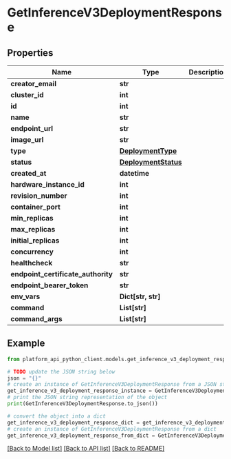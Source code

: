 # GetInferenceV3DeploymentResponse


## Properties

Name | Type | Description | Notes
------------ | ------------- | ------------- | -------------
**creator_email** | **str** |  | 
**cluster_id** | **int** |  | 
**id** | **int** |  | 
**name** | **str** |  | 
**endpoint_url** | **str** |  | 
**image_url** | **str** |  | [optional] 
**type** | [**DeploymentType**](DeploymentType.md) |  | 
**status** | [**DeploymentStatus**](DeploymentStatus.md) |  | 
**created_at** | **datetime** |  | 
**hardware_instance_id** | **int** |  | 
**revision_number** | **int** |  | 
**container_port** | **int** |  | 
**min_replicas** | **int** |  | 
**max_replicas** | **int** |  | 
**initial_replicas** | **int** |  | [optional] 
**concurrency** | **int** |  | [optional] 
**healthcheck** | **str** |  | [optional] 
**endpoint_certificate_authority** | **str** |  | [optional] 
**endpoint_bearer_token** | **str** |  | [optional] 
**env_vars** | **Dict[str, str]** |  | [optional] 
**command** | **List[str]** |  | [optional] 
**command_args** | **List[str]** |  | [optional] 

## Example

```python
from platform_api_python_client.models.get_inference_v3_deployment_response import GetInferenceV3DeploymentResponse

# TODO update the JSON string below
json = "{}"
# create an instance of GetInferenceV3DeploymentResponse from a JSON string
get_inference_v3_deployment_response_instance = GetInferenceV3DeploymentResponse.from_json(json)
# print the JSON string representation of the object
print(GetInferenceV3DeploymentResponse.to_json())

# convert the object into a dict
get_inference_v3_deployment_response_dict = get_inference_v3_deployment_response_instance.to_dict()
# create an instance of GetInferenceV3DeploymentResponse from a dict
get_inference_v3_deployment_response_from_dict = GetInferenceV3DeploymentResponse.from_dict(get_inference_v3_deployment_response_dict)
```
[[Back to Model list]](../README.md#documentation-for-models) [[Back to API list]](../README.md#documentation-for-api-endpoints) [[Back to README]](../README.md)


